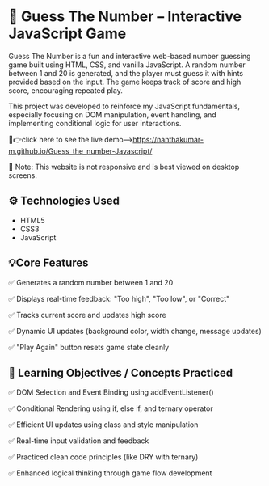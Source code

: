 # 🔢 Guess The Number – Interactive JavaScript Game

Guess The Number is a fun and interactive web-based number guessing game built using HTML, CSS, and vanilla JavaScript. A random number between 1 and 20 is generated, and the player must guess it with hints provided based on the input. The game keeps track of score and high score, encouraging repeated play.

This project was developed to reinforce my JavaScript fundamentals, especially focusing on DOM manipulation, event handling, and implementing conditional logic for user interactions.

🔗👉click here to see the live demo-->https://nanthakumar-m.github.io/Guess_the_number-Javascript/

🚫 Note: This website is not responsive and is best viewed on desktop screens.

## ⚙️ Technologies Used

- HTML5
- CSS3
- JavaScript

  
## 💡Core Features

✅ Generates a random number between 1 and 20

✅ Displays real-time feedback: "Too high", "Too low", or "Correct"

✅ Tracks current score and updates high score

✅ Dynamic UI updates (background color, width change, message updates)

✅ "Play Again" button resets game state cleanly

## 🎯 Learning Objectives / Concepts Practiced


✅ DOM Selection and Event Binding using addEventListener()

✅ Conditional Rendering using if, else if, and ternary operator

✅ Efficient UI updates using class and style manipulation

✅ Real-time input validation and feedback

✅ Practiced clean code principles (like DRY with ternary)

✅ Enhanced logical thinking through game flow development
